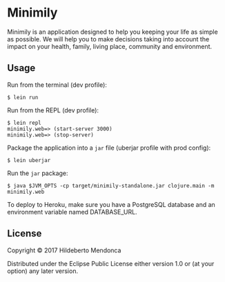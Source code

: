 # Minimily

Minimily is an application designed to help you keeping your life as simple as
possible. We will help you to make decisions taking into account the impact on
your health, family, living place, community and environment.

## Usage

Run from the terminal (dev profile):

    $ lein run

Run from the REPL (dev profile):

    $ lein repl
    minimily.web=> (start-server 3000)
    minimily.web=> (stop-server)

Package the application into a `jar` file (uberjar profile with prod config):

    $ lein uberjar

Run the `jar` package:

    $ java $JVM_OPTS -cp target/minimily-standalone.jar clojure.main -m minimily.web

To deploy to Heroku, make sure you have a PostgreSQL database and an 
environment variable named DATABASE_URL.

## License

Copyright © 2017 Hildeberto Mendonca

Distributed under the Eclipse Public License either version 1.0 or (at
your option) any later version.
